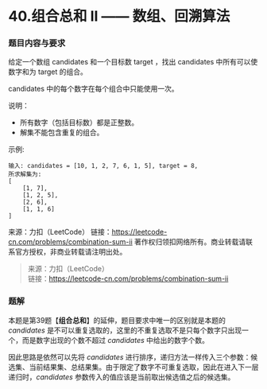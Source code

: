 # 40.组合总和 II —— 数组、回溯算法

### 题目内容与要求

给定一个数组 candidates 和一个目标数 target ，找出 candidates 中所有可以使数字和为 target 的组合。

candidates 中的每个数字在每个组合中只能使用一次。

说明：
- 所有数字（包括目标数）都是正整数。
- 解集不能包含重复的组合。 

示例:
```
输入: candidates = [10, 1, 2, 7, 6, 1, 5], target = 8,
所求解集为:
[
    [1, 7],
    [1, 2, 5],
    [2, 6],
    [1, 1, 6]
]
```

来源：力扣（LeetCode）
链接：https://leetcode-cn.com/problems/combination-sum-ii
著作权归领扣网络所有。商业转载请联系官方授权，非商业转载请注明出处。

> 来源：力扣（LeetCode）\
链接：https://leetcode-cn.com/problems/combination-sum-ii

### 题解

本题是第39题【**组合总和**】的延伸，题目要求中唯一的区别就是本题的 _candidates_ 是不可以重复选取的，这里的不重复选取不是只每个数字只出现一个，而是数字出现的个数不超过 _candidates_ 中给出的数字个数。

因此思路是依然可以先将 _candidates_ 进行排序，递归方法一样传入三个参数：候选集、当前结果集、总结果集。由于限定了数字不可重复选取，因此在进入下一层递归时，_candidates_ 参数传入的值应该是当前取出候选值之后的候选集。
